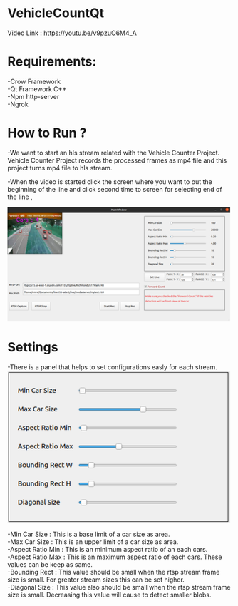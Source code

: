 # VehicleCountQt 
Video Link : https://youtu.be/v9pzuO6M4_A

# Requirements: 
-Crow Framework  
-Qt Framework C++  
-Npm http-server  
-Ngrok  

# How to Run ?  

-We want to start an hls stream related with the Vehicle Counter Project. Vehicle Counter Project records the processed 
frames as mp4 file and this project turns mp4 file to hls stream.  

-When the video is started click the screen where you want to put the beginning of the line and 
click second time to screen for selecting end of the line ,

<img src="test.PNG" width=500>

# Settings  
-There is a panel that helps to set configurations easly for each stream.   
<img src="panel.PNG" width=500>

-Min Car Size : This is a base limit of a car size as area.  
-Max Car Size : This is an upper limit of a car size as area.    
-Aspect Ratio Min : This is an minimum aspect ratio of an each cars.  
-Aspect Ratio Max : This is an maximum aspect ratio of each cars. These values can be keep as same.  
-Bounding Rect : This value should be small when the rtsp stream frame size is small. For greater stream sizes this can be set higher.  
-Diagonal Size : This value also should be small when the rtsp stream frame size is small. Decreasing this value will cause to detect smaller blobs.  
